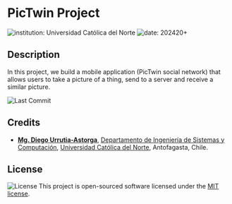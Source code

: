 # PicTwin Project

![institution: Universidad Católica del Norte](https://img.shields.io/badge/institution-Universidad%20Cat%C3%B3lica%20del%20Norte-blue?logo=google-scholar)
![date: 202420+](https://img.shields.io/badge/date-202420-red?logo=rescuetime)

## Description

In this project, we build a mobile application (PicTwin social network) that allows users to take a picture of a thing,
send to a server and receive a similar picture.

![Last Commit](https://img.shields.io/github/last-commit/godiecl/pictwin/main?style=social&logo=github)

## Credits

- [**Mg. Diego Urrutia-Astorga**](https://www.researchgate.net/profile/Diego-Urrutia-Astorga), [Departamento de Ingeniería de Sistemas y Computación](http://www.disc.ucn.cl), [Universidad Católica del Norte](http://wwww.ucn.cl), Antofagasta, Chile.

## License

![License](https://img.shields.io/github/license/godiecl/pictwin) This project is open-sourced software licensed under the [MIT license](LICENSE.txt).
